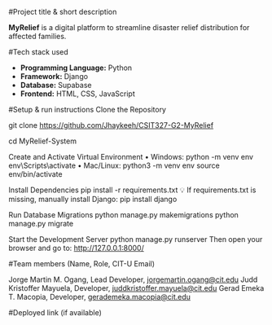 #Project title & short description

**MyRelief** is a digital platform to streamline disaster relief distribution for affected families.

#Tech stack used

- **Programming Language:** Python  
- **Framework:** Django  
- **Database:** Supabase  
- **Frontend:** HTML, CSS, JavaScript 

#Setup & run instructions
Clone the Repository

git clone https://github.com/Jhaykeeh/CSIT327-G2-MyRelief

cd MyRelief-System

Create and Activate Virtual Environment
• Windows:
	python -m venv env
	env\Scripts\activate
• Mac/Linux:
	python3 -m venv env
	source env/bin/activate

Install Dependencies
	pip install -r requirements.txt
💡 If requirements.txt is missing, manually install Django:
	pip install django

Run Database Migrations
	python manage.py makemigrations
	python manage.py migrate

Start the Development Server
	python manage.py runserver
Then open your browser and go to: http://127.0.0.1:8000/

#Team members (Name, Role, CIT-U Email)

Jorge Martin M. Ogang, Lead Developer, jorgemartin.ogang@cit.edu
Judd Kristoffer Mayuela, Developer, juddkristoffer.mayuela@cit.edu
Gerad Emeka T. Macopia, Developer, gerademeka.macopia@cit.edu



#Deployed link (if available)


